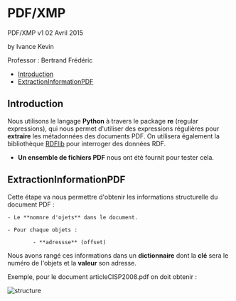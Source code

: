 PDF/XMP
============

PDF/XMP v1 02 Avril 2015

by Ivance Kevin

Professor : Bertrand Frédéric

- [Introduction](#introduction)
- [ExtractionInformationPDF](#extractionInformationpdf)

## Introduction

Nous utilisons le langage **Python** à travers le package **re** (regular expressions), qui nous permet d'utiliser des expressions régulières pour **extraire** les métadonnées des documents PDF.
On utilisera également la bibliothèque [RDFlib](https://github.com/RDFLib/rdflib) pour interroger des données RDF.
- **Un ensemble de fichiers PDF** nous ont été fournit pour tester cela.

## ExtractionInformationPDF

Cette étape va nous permettre d'obtenir les informations structurelle du document PDF :

	- Le **nomnre d'ojets** dans le document.

	- Pour chaque objets : 

			- **adressse** (offset)

Nous avons rangé ces informations dans un **dictionnaire** dont la **clé** sera le numéro de l'objets et la **valeur** son adresse.

Exemple, pour le document articleCISP2008.pdf on doit obtenir :

![structure](./images/exempledico.png "structure du projet")